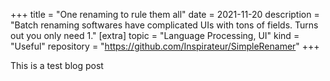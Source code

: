 +++
title = "One renaming to rule them all"
date = 2021-11-20
description = "Batch renaming softwares have complicated UIs with tons of fields. Turns out you only need 1."
[extra]
topic = "Language Processing, UI"
kind = "Useful"
repository = "https://github.com/Inspirateur/SimpleRenamer"
+++

This is a test blog post